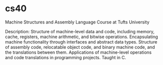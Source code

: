 # cs40
Machine Structures and Assembly Language Course at Tufts University

Description: Structure of machine-level data and code, including memory, cache, registers, machine 
arithmetic, and bitwise operations. Encapsulating machine functionality through interfaces and 
abstract data types. Structure of assembly code, relocatable object code, and binary machine code, 
and the translations between them. Applications of machine-level operations and code translations 
in programming projects. Taught in C.
